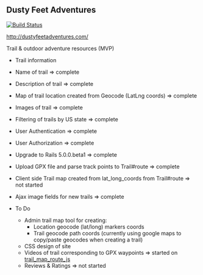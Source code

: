 ## Dusty Feet Adventures

[![Build Status](https://travis-ci.org/CarlosGabaldon/dusty-feet-adventures.svg?branch=master)](https://travis-ci.org/CarlosGabaldon/dusty-feet-adventures)

http://dustyfeetadventures.com/

Trail & outdoor adventure resources (MVP)
 - Trail information
  - Name of trail => complete
  - Description of trail => complete
  - Map of trail location created from Geocode (LatLng coords) => complete
  - Images of trail => complete
  - Filtering of trails by US state => complete
  - User Authentication => complete
  - User Authorization => complete
  - Upgrade to Rails 5.0.0.beta1 => complete
  - Upload GPX file and parse track points to Trail#route => complete
  - Client side Trail map created from lat_long_coords from Trail#route => not started
  - Ajax image fields for new trails => complete

 - To Do
   - Admin trail map tool for creating:
      - Location geocode (lat/long) markers coords
      - Trail geocode path coords (currently using google maps to copy/paste geocodes when creating a trail)
   - CSS design of site
   - Videos of trail corresponding to GPX waypoints => started on [trail_map_route_js](https://github.com/CarlosGabaldon/dusty-feet-adventures/tree/trail_map_route_js)
   - Reviews & Ratings => not started
